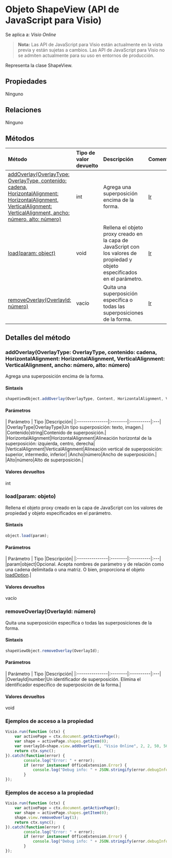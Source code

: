 # <a name="shapeview-object-javascript-api-for-visio"></a>Objeto ShapeView (API de JavaScript para Visio)

Se aplica a: _Visio Online_
>**Nota:** Las API de JavaScript para Visio están actualmente en la vista previa y están sujetas a cambios. Las API de JavaScript para Visio no se admiten actualmente para su uso en entornos de producción.

Representa la clase ShapeView.

## <a name="properties"></a>Propiedades

Ninguno

## <a name="relationships"></a>Relaciones
Ninguno

## <a name="methods"></a>Métodos

| Método           | Tipo de valor devuelto    |Descripción| Comentarios|
|:---------------|:--------|:----------|:---|
|[addOverlay(OverlayType: OverlayType, contenido: cadena, HorizontalAlignment: HorizontalAlignment, VerticalAlignment: VerticalAlignment, ancho: número, alto: número)](#addoverlayoverlaytype-overlaytype-content-string-horizontalalignment-horizontalalignment-verticalalignment-verticalalignment-width-number-height-number)|int|Agrega una superposición encima de la forma.|[Ir](https://github.com/OfficeDev/office-js-docs/issues/new?title=Visio-shapeView-addOverlay)|
|[load(param: object)](#loadparam-object)|void|Rellena el objeto proxy creado en la capa de JavaScript con los valores de propiedad y objeto especificados en el parámetro.|[Ir](https://github.com/OfficeDev/office-js-docs/issues/new?title=Visio-shapeView-load)|
|[removeOverlay(OverlayId: número)](#removeoverlayoverlayid-number)|vacío|Quita una superposición específica o todas las superposiciones de la forma.|[Ir](https://github.com/OfficeDev/office-js-docs/issues/new?title=Visio-shapeView-removeOverlay)|

## <a name="method-details"></a>Detalles del método


### <a name="addoverlayoverlaytype-overlaytype-content-string-horizontalalignment-horizontalalignment-verticalalignment-verticalalignment-width-number-height-number"></a>addOverlay(OverlayType: OverlayType, contenido: cadena, HorizontalAlignment: HorizontalAlignment, VerticalAlignment: VerticalAlignment, ancho: número, alto: número)
Agrega una superposición encima de la forma.

#### <a name="syntax"></a>Sintaxis
```js
shapeViewObject.addOverlay(OverlayType, Content, HorizontalAlignment, VerticalAlignment, Width, Height);
```

#### <a name="parameters"></a>Parámetros
| Parámetro       | Tipo    |Descripción|
|:---------------|:--------|:----------|:---|
|OverlayType|OverlayType|Un tipo superposición: texto, imagen.|
|Contenido|string|Contenido de superposición.|
|HorizontalAlignment|HorizontalAlignment|Alineación horizontal de la superposición: izquierda, centro, derecha|
|VerticalAlignment|VerticalAlignment|Alineación vertical de superposición: superior, intermedio, inferior|
|Ancho|número|Ancho de superposición.|
|Alto|número|Alto de superposición.|

#### <a name="returns"></a>Valores devueltos
int

### <a name="loadparam-object"></a>load(param: objeto)
Rellena el objeto proxy creado en la capa de JavaScript con los valores de propiedad y objeto especificados en el parámetro.

#### <a name="syntax"></a>Sintaxis
```js
object.load(param);
```

#### <a name="parameters"></a>Parámetros
| Parámetro       | Tipo    |Descripción|
|:---------------|:--------|:----------|:---|
|param|object|Opcional. Acepta nombres de parámetro y de relación como una cadena delimitada o una matriz. O bien, proporciona el objeto [loadOption](loadoption.md).|

#### <a name="returns"></a>Valores devueltos
vacío

### <a name="removeoverlayoverlayid-number"></a>removeOverlay(OverlayId: número)
Quita una superposición específica o todas las superposiciones de la forma.

#### <a name="syntax"></a>Sintaxis
```js
shapeViewObject.removeOverlay(OverlayId);
```

#### <a name="parameters"></a>Parámetros
| Parámetro       | Tipo    |Descripción|
|:---------------|:--------|:----------|:---|
|OverlayId|number|Un identificador de superposición. Elimina el identificador específico de superposición de la forma.|

#### <a name="returns"></a>Valores devueltos
void

### <a name="property-access-examples"></a>Ejemplos de acceso a la propiedad
```js
Visio.run(function (ctx) { 
    var activePage = ctx.document.getActivePage();
    var shape = activePage.shapes.getItem(0);
    var overlayId=shape.view.addOverlay(1, "Visio Online", 2, 2, 50, 50);
    return ctx.sync();
}).catch(function(error) {
        console.log("Error: " + error);
        if (error instanceof OfficeExtension.Error) {
            console.log("Debug info: " + JSON.stringify(error.debugInfo));
        }
});
```

### <a name="property-access-examples"></a>Ejemplos de acceso a la propiedad
```js
Visio.run(function (ctx) { 
    var activePage = ctx.document.getActivePage();
    var shape = activePage.shapes.getItem(0);
    shape.view.removeOverlay(1);
    return ctx.sync();
}).catch(function(error) {
        console.log("Error: " + error);
        if (error instanceof OfficeExtension.Error) {
            console.log("Debug info: " + JSON.stringify(error.debugInfo));
        }
});
```
